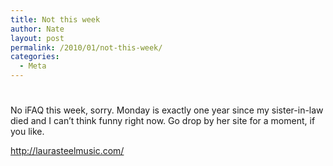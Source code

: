 ```yaml
---
title: Not this week
author: Nate
layout: post
permalink: /2010/01/not-this-week/
categories:
  - Meta
---
```

# 

No iFAQ this week, sorry. Monday is exactly one year since my sister-in-law died and I can’t think funny right now. Go drop by her site for a moment, if you like. 

http://laurasteelmusic.com/